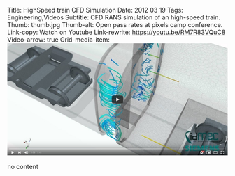 Title: HighSpeed train CFD Simulation
Date: 2012 03 19
Tags: Engineering,Videos
Subtitle: CFD RANS simulation of an high-speed train.
Thumb: thumb.jpg
Thumb-alt: Open pass rates at pixels camp conference.
Link-copy: Watch on Youtube
Link-rewrite: https://youtu.be/RM7R83VQuC8
Video-arrow: true
Grid-media-item: <a target="_blank" href="https://www.youtube.com/watch?v=RM7R83VQuC8" title="CFD - High-Speed train"><img alt="CFD - High-Speed train" src="/assets/img/highspeed-train-cfd/0.jpg"></a>

no content
